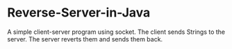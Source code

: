 # Reverse-Server-in-Java
A simple client-server program using socket.
The client sends Strings to the server. The server reverts them and sends them back. 
